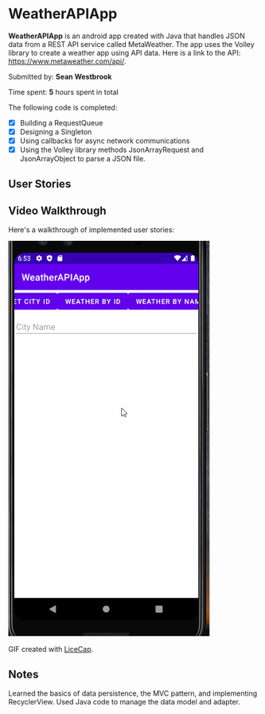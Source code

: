 # WeatherAPIApp

**WeatherAPIApp** is an android app created with Java that handles JSON data from a REST API service called MetaWeather. The app uses the Volley library to create a weather app using API data.
Here is a link to the API: https://www.metaweather.com/api/.

Submitted by: **Sean Westbrook**

Time spent: **5** hours spent in total

The following code is completed:

* [x] Building a RequestQueue
* [x] Designing a Singleton
* [x] Using callbacks for async network communications
* [x] Using the Volley library methods JsonArrayRequest and JsonArrayObject to parse a JSON file.

## User Stories

## Video Walkthrough

Here's a walkthrough of implemented user stories:

<img src='walkthrough.gif' title='Video Walkthrough' width='' alt='Video Walkthrough' />

GIF created with [LiceCap](http://www.cockos.com/licecap/).

## Notes

Learned the basics of data persistence, the MVC pattern, and implementing RecyclerView. Used Java code to manage the data model and adapter.
